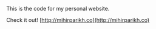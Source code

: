 This is the code for my personal website.

Check it out! [http://mihirparikh.co](http://mihirparikh.co)
